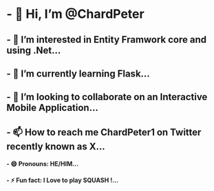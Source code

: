# - 👋 Hi, I’m @ChardPeter
## - 👀 I’m interested in Entity Framwork core and using .Net...
## - 🌱 I’m currently learning Flask...
## - 💞️ I’m looking to collaborate on an Interactive Mobile Application...
## - 📫 How to reach me ChardPeter1 on Twitter recently known as X...
#### - 😄 Pronouns: HE/HIM...
#### - ⚡ Fun fact: I Love to play SQUASH !...

<!---
ChardPeter/ChardPeter is a ✨ special ✨ repository because its `README.md` (this file) appears on your GitHub profile.
You can click the Preview link to take a look at your changes.
--->

